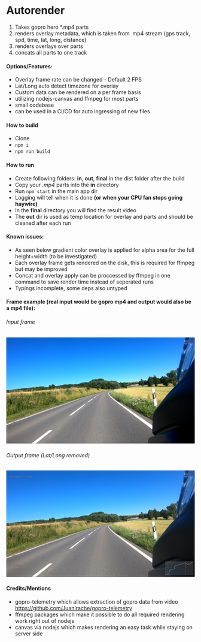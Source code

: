 # Autorender

1. Takes gopro hero *.mp4 parts
2. renders overlay metadata, which is taken from .mp4 stream (gps track, spd, time, lat, long, distance)
3. renders overlays over parts
4. concats all parts to one track

#### Options/Features:
* Overlay frame rate can be changed - Default 2 FPS
* Lat/Long auto detect timezone for overlay
* Custom data can be rendered on a per frame basis
* utilizing nodejs-canvas and ffmpeg for most parts
* small codebase
* can be used in a CI/CD for auto ingressing of new files

#### How to build
* Clone
* `npm i`
* `npm run build`

#### How to run
* Create following folders: **in**, **out**, **final** in the dist folder after the build
* Copy your *.mp4* parts into the **in** directory
* Run `npm start` in the main app dir
* Logging will tell when it is done **(or when your CPU fan stops going haywire)**
* In the **final** directory you will find the result video
* The **out** dir is used as temp location for overlay and parts and should be cleaned after each run

#### Known issues:
* As seen below gradient color overlay is applied for alpha area for the full height+width (to be investigated)
* Each overlay frame gets rendered on the disk, this is required for ffmpeg but may be improved
* Concat and overlay apply can be proccessed by ffmpeg in one command to save render time instead of seperated runs
* Typings incomplete, some deps also untyped

#### Frame example (real input would be gopro mp4 and output would also be a mp4 file):
###### Input frame
![Input frame](https://raw.githubusercontent.com/kc1r74p/autorender/master/docs/org.png "Input frame")

###### Output frame (Lat/Long removed)
![Result frame](https://raw.githubusercontent.com/kc1r74p/autorender/master/docs/overlay.png "Result frame")

#### Credits/Mentions
* gopro-telemetry which allows extraction of gopro data from video https://github.com/JuanIrache/gopro-telemetry
* ffmpeg packages which make it possible to do all required rendering work right out of nodejs
* canvas via nodejs which makes rendering an easy task while staying on server side

